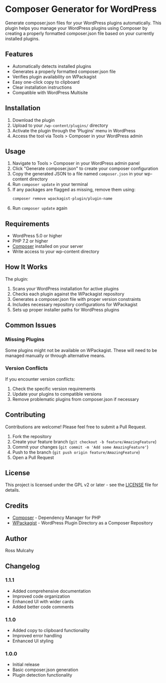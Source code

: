 # Composer Generator for WordPress

Generate composer.json files for your WordPress plugins automatically. This plugin helps you manage your WordPress plugins using Composer by creating a properly formatted composer.json file based on your currently installed plugins.

## Features

- Automatically detects installed plugins
- Generates a properly formatted composer.json file
- Verifies plugin availability on WPackagist
- Easy one-click copy to clipboard
- Clear installation instructions
- Compatible with WordPress Multisite

## Installation

1. Download the plugin
2. Upload to your `/wp-content/plugins/` directory
3. Activate the plugin through the 'Plugins' menu in WordPress
4. Access the tool via Tools > Composer in your WordPress admin

## Usage

1. Navigate to Tools > Composer in your WordPress admin panel
2. Click "Generate composer.json" to create your composer configuration
3. Copy the generated JSON to a file named `composer.json` in your wp-content directory
4. Run `composer update` in your terminal
5. If any packages are flagged as missing, remove them using:
   ```bash
   composer remove wpackagist-plugin/plugin-name
   ```
6. Run `composer update` again

## Requirements

- WordPress 5.0 or higher
- PHP 7.2 or higher
- [Composer](https://getcomposer.org/) installed on your server
- Write access to your wp-content directory

## How It Works

The plugin:
1. Scans your WordPress installation for active plugins
2. Checks each plugin against the WPackagist repository
3. Generates a composer.json file with proper version constraints
4. Includes necessary repository configurations for WPackagist
5. Sets up proper installer paths for WordPress plugins

## Common Issues

### Missing Plugins
Some plugins might not be available on WPackagist. These will need to be managed manually or through alternative means.

### Version Conflicts
If you encounter version conflicts:
1. Check the specific version requirements
2. Update your plugins to compatible versions
3. Remove problematic plugins from composer.json if necessary

## Contributing

Contributions are welcome! Please feel free to submit a Pull Request.

1. Fork the repository
2. Create your feature branch (`git checkout -b feature/AmazingFeature`)
3. Commit your changes (`git commit -m 'Add some AmazingFeature'`)
4. Push to the branch (`git push origin feature/AmazingFeature`)
5. Open a Pull Request

## License

This project is licensed under the GPL v2 or later - see the [LICENSE](LICENSE) file for details.

## Credits

- [Composer](https://getcomposer.org/) - Dependency Manager for PHP
- [WPackagist](https://wpackagist.org/) - WordPress Plugin Directory as a Composer Repository

## Author

Ross Mulcahy

## Changelog

### 1.1.1
- Added comprehensive documentation
- Improved code organization
- Enhanced UI with wider cards
- Added better code comments

### 1.1.0
- Added copy to clipboard functionality
- Improved error handling
- Enhanced UI styling

### 1.0.0
- Initial release
- Basic composer.json generation
- Plugin detection functionality
